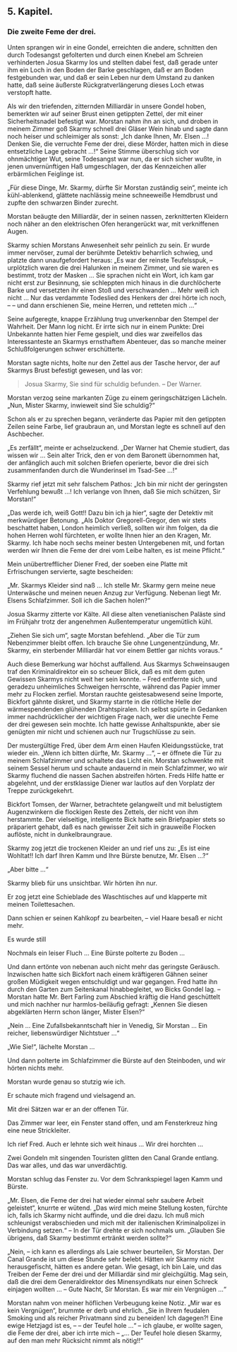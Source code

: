 <h2>5. Kapitel.</h2>
<h3>Die zweite Feme der drei.</h3>

Unten sprangen wir in eine Gondel, erreichten die andere, schnitten den durch
Todesangst gefolterten und durch einen Knebel am Schreien verhinderten Josua
Skarmy los und stellten dabei fest, daß gerade unter ihm ein Loch in den Boden
der Barke geschlagen, daß er am Boden festgebunden war, und daß er sein Leben
nur dem Umstand zu danken hatte, daß seine äußerste Rückgratverlängerung dieses
Loch etwas verstopft hatte.

Als wir den triefenden, zitternden Milliardär in unsere Gondel hoben, bemerkten
wir auf seiner Brust einen getippten Zettel, der mit einer Sicherheitsnadel
befestigt war. Morstan nahm ihn an sich, und droben in meinem Zimmer goß Skarmy
schnell drei Gläser Wein hinab und sagte dann noch heiser und schleimiger als
sonst: „Ich danke Ihnen, Mr. Elsen …! Denken Sie, die verruchte Feme der drei,
diese Mörder, hatten mich in diese entsetzliche Lage gebracht …!“ Seine Stimme
überschlug sich vor ohnmächtiger Wut, seine Todesangst war nun, da er sich
sicher wußte, in jenen unvernünftigen Haß umgeschlagen, der das Kennzeichen
aller erbärmlichen Feiglinge ist.

„Für diese Dinge, Mr. Skarmy, dürfte Sir Morstan zuständig sein“, meinte ich
kühl-ablenkend, glättete nachlässig meine schneeweiße Hemdbrust und zupfte den
schwarzen Binder zurecht.

Morstan beäugte den Milliardär, der in seinen nassen, zerknitterten Kleidern
noch näher an den elektrischen Ofen herangerückt war, mit verkniffenen Augen.

Skarmy schien Morstans Anwesenheit sehr peinlich zu sein. Er wurde immer
nervöser, zumal der berühmte Detektiv beharrlich schwieg, und platzte dann
unaufgefordert heraus: „Es war der reinste Teufelsspuk, – urplötzlich waren die
drei Halunken in meinem Zimmer, und sie waren es bestimmt, trotz der Masken …
Sie sprachen nicht ein Wort, ich kam gar nicht erst zur Besinnung, sie
schleppten mich hinaus in die durchlöcherte Barke und versetzten ihr einen Stoß
und verschwanden … Mehr weiß ich nicht … Nur das verdammte Todeslied des
Henkers der drei hörte ich noch, – – und dann erschienen Sie, meine Herren, und
retteten mich …“

Seine aufgeregte, knappe Erzählung trug unverkennbar den Stempel der Wahrheit.
Der Mann log nicht. Er irrte sich nur in einem Punkte: Drei Unbekannte hatten
hier Feme gespielt, und dies war zweifellos das Interessanteste an Skarmys
ernsthaftem Abenteuer, das so manche meiner Schlußfolgerungen schwer
erschütterte.

Morstan sagte nichts, holte nur den Zettel aus der Tasche hervor, der auf
Skarmys Brust befestigt gewesen, und las vor:

> Josua Skarmy, Sie sind für schuldig befunden. – Der Warner.

Morstan verzog seine markanten Züge zu einem geringschätzigen Lächeln. „Nun,
Mister Skarmy, inwieweit sind Sie schuldig?“

Schon als er zu sprechen begann, veränderte das Papier mit den getippten Zeilen
seine Farbe, lief graubraun an, und Morstan legte es schnell auf den
Aschbecher.

„Es zerfällt“, meinte er achselzuckend. „Der Warner hat Chemie studiert, das
wissen wir … Sein alter Trick, den er von dem Baronett übernommen hat, der
anfänglich auch mit solchen Briefen operierte, bevor die drei sich
zusammenfanden durch die Wunderinsel im Tsad-See …!“

Skarmy rief jetzt mit sehr falschem Pathos: „Ich bin mir nicht der geringsten
Verfehlung bewußt …! Ich verlange von Ihnen, daß Sie mich schützen, Sir
Morstan!“

„Das werde ich, weiß Gott!! Dazu bin ich ja hier“, sagte der Detektiv mit
merkwürdiger Betonung. „Als Doktor Gregorell-Gregor, den wir stets beschattet
haben, London heimlich verließ, sollten wir ihm folgen, da die hohen Herren
wohl fürchteten, er wollte Ihnen hier an den Kragen, Mr. Skarmy. Ich habe noch
sechs meiner besten Untergebenen mit, und fortan werden wir Ihnen die Feme der
drei vom Leibe halten, es ist meine Pflicht.“

Mein unübertrefflicher Diener Fred, der soeben eine Platte mit Erfrischungen
servierte, sagte bescheiden:

„Mr. Skarmys Kleider sind naß … Ich stelle Mr. Skarmy gern meine neue
Unterwäsche und meinen neuen Anzug zur Verfügung. Nebenan liegt Mr. Elsens
Schlafzimmer. Soll ich die Sachen holen?“

Josua Skarmy zitterte vor Kälte. All diese alten venetianischen Paläste sind im
Frühjahr trotz der angenehmen Außentemperatur ungemütlich kühl.

„Ziehen Sie sich um“, sagte Morstan befehlend. „Aber die Tür zum Nebenzimmer
bleibt offen. Ich brauche Sie ohne Lungenentzündung, Mr. Skarmy, ein sterbender
Milliardär hat vor einem Bettler gar nichts voraus.“

Auch diese Bemerkung war höchst auffallend. Aus Skarmys Schweinsaugen traf den
Kriminaldirektor ein so scheuer Blick, daß es mit dem guten Gewissen Skarmys
nicht weit her sein konnte. – Fred entfernte sich, und geradezu unheimliches
Schweigen herrschte, während das Papier immer mehr zu Flocken zerfiel. Morstan
rauchte geistesabwesend seine Importe, Bickfort gähnte diskret, und Skarmy
starrte in die rötliche Helle der wärmespendenden glühenden Drahtspiralen. Ich
selbst spürte in Gedanken immer nachdrücklicher der wichtigen Frage nach, wer
die unechte Feme der drei gewesen sein mochte. Ich hatte gewisse Anhaltspunkte,
aber sie genügten mir nicht und schienen auch nur Trugschlüsse zu sein.

Der mustergültige Fred, über dem Arm einen Haufen Kleidungsstücke, trat wieder
ein. „Wenn ich bitten dürfte, Mr. Skarmy …“, – er öffnete die Tür zu meinem
Schlafzimmer und schaltete das Licht ein. Morstan schwenkte mit seinem Sessel
herum und schaute andauernd in mein Schlafzimmer, wo wir Skarmy fluchend die
nassen Sachen abstreifen hörten. Freds Hilfe hatte er abgelehnt, und der
erstklassige Diener war lautlos auf den Vorplatz der Treppe zurückgekehrt.

Bickfort Tomsen, der Warner, betrachtete gelangweilt und mit belustigtem
Augenzwinkern die flockigen Reste des Zettels, der nicht von ihm herstammte.
Der vielseitige, intelligente Bick hatte sein Briefpapier stets so präpariert
gehabt, daß es nach gewisser Zeit sich in grauweiße Flocken auflöste, nicht in
dunkelbraungraue.

Skarmy zog jetzt die trockenen Kleider an und rief uns zu: „Es ist eine
Wohltat!! Ich darf Ihren Kamm und Ihre Bürste benutze, Mr. Elsen …?“

„Aber bitte …“

Skarmy blieb für uns unsichtbar. Wir hörten ihn nur.

Er zog jetzt eine Schieblade des Waschtisches auf und klapperte mit meinen
Toilettesachen.

Dann schien er seinen Kahlkopf zu bearbeiten, – viel Haare besaß er nicht mehr.

Es wurde still

Nochmals ein leiser Fluch … Eine Bürste polterte zu Boden …

Und dann ertönte von nebenan auch nicht mehr das geringste Geräusch. Inzwischen
hatte sich Bickfort nach einem kräftigeren Gähnen seiner großen Müdigkeit wegen
entschuldigt und war gegangen. Fred hatte ihn durch den Garten zum Seitenkanal
hinabbegleitet, wo Bicks Gondel lag. – Morstan hatte Mr. Bert Farling zum
Abschied kräftig die Hand geschüttelt und mich nachher nur harmlos-beiläufig
gefragt: „Kennen Sie diesen abgeklärten Herrn schon länger, Mister Elsen?“

„Nein … Eine Zufallsbekanntschaft hier in Venedig, Sir Morstan … Ein reicher,
liebenswürdiger Nichtstuer …“

„Wie Sie!“, lächelte Morstan …

Und dann polterte im Schlafzimmer die Bürste auf den Steinboden, und wir hörten
nichts mehr.

Morstan wurde genau so stutzig wie ich.

Er schaute mich fragend und vielsagend an.

Mit drei Sätzen war er an der offenen Tür.

Das Zimmer war leer, ein Fenster stand offen, und am Fensterkreuz hing eine
neue Strickleiter.

Ich rief Fred. Auch er lehnte sich weit hinaus … Wir drei horchten …

Zwei Gondeln mit singenden Touristen glitten den Canal Grande entlang. Das war
alles, und das war unverdächtig.

Morstan schlug das Fenster zu. Vor dem Schrankspiegel lagen Kamm und Bürste.

„Mr. Elsen, die Feme der drei hat wieder einmal sehr saubere Arbeit geleistet“,
knurrte er wütend. „Das wird mich meine Stellung kosten, fürchte ich, falls ich
Skarmy nicht auffinde, und die drei dazu. Ich muß mich schleunigst
verabschieden und mich mit der italienischen Kriminalpolizei in Verbindung
setzen.“ – In der Tür drehte er sich nochmals um. „Glauben Sie übrigens, daß
Skarmy bestimmt ertränkt werden sollte?“

„Nein, – ich kann es allerdings als Laie schwer beurteilen, Sir Morstan. Der
Canal Grande ist um diese Stunde sehr belebt. Hätten wir Skarmy nicht
herausgefischt, hätten es andere getan. Wie gesagt, ich bin Laie, und das
Treiben der Feme der drei und der Milliardär sind mir gleichgültig. Mag sein,
daß die drei dem Generaldirektor des Minensyndikats nur einen Schreck einjagen
wollten … – Gute Nacht, Sir Morstan. Es war mir ein Vergnügen …“

Morstan nahm von meiner höflichen Verbeugung keine Notiz. „Mir war es kein
Vergnügen“, brummte er derb und ehrlich. „Sie in Ihrem feudalen Smoking und als
reicher Privatmann sind zu beneiden! Ich dagegen?! Eine ewige Hetzjagd ist es,
– – der Teufel hole …“ – ich glaube, er wollte sagen, die Feme der drei, aber
ich irrte mich – „… Der Teufel hole diesen Skarmy, auf den man mehr Rücksicht
nimmt als nötig!!“


